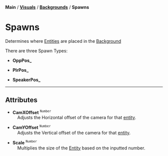 **Main** / [**Visuals**](../.. "shitballs") / [**Backgrounds**](.. "realballs") / **Spawns**

# Spawns

Determines where [Entities](../../entities) are placed in the [Background](..)

There are three Spawn Types:

* **OppPos_**

* **PlrPos_**

* **SpeakerPos_**

---

## Attributes

* **CamXOffset** <sup>`Number`</sup><br><div style="padding-left: 15px;">
Adjusts the Horizontal offset of the camera for that [entity](../../entities).
</div>

* **CamYOffset** <sup>`Number`</sup><br><div style="padding-left: 15px;">
Adjusts the Vertical offset of the camera for that [entity](../../entities).
</div>

* **Scale** <sup>`Number`</sup><br><div style="padding-left: 15px;">
Multiplies the size of the [Entity](../../entities) based on the inputted number.
</div>